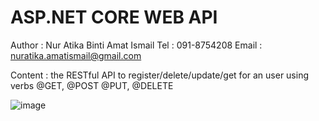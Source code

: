 # ASP.NET CORE WEB API

Author : Nur Atika Binti Amat Ismail
Tel : 091-8754208
Email : nuratika.amatismail@gmail.com

Content : the RESTful API to register/delete/update/get for an user using verbs @GET, @POST @PUT, @DELETE

![image](https://github.com/nuratikaAI/MBBTest_API/assets/102570674/0a4805cd-8b85-4d64-92cf-4357a6dca0c0)
